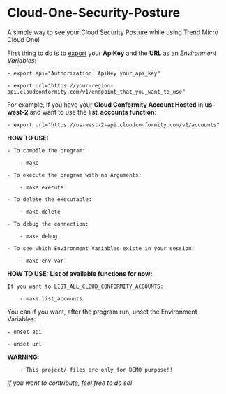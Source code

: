 # Cloud-One-Security-Posture
A simple way to see your Cloud Security Posture  while using Trend Micro Cloud One!

First thing to do is to <u>export</u> your <b>ApiKey</b> and the <b>URL</b> as an <i>Environment Variables</i>:

    - export api="Authorization: ApiKey your_api_key"

    - export url="https://your-region-api.cloudconformity.com/v1/endpoint_that_you_want_to_use"


For example, if you have your <b>Cloud Conformity Account Hosted</b> in <b>us-west-2</b> and want to use the <b>list_accounts function</b>: 
        
    - export url="https://us-west-2-api.cloudconformity.com/v1/accounts"


<b>HOW TO USE:</b>

    - To compile the program:

        - make

    - To execute the program with no Arguments:

        - make execute
    
    - To delete the executable:

        - make delete
    
    - To debug the connection:

        - make debug

    - To see which Environment Variables existe in your session:

        - make env-var


<b>HOW TO USE: List of available functions for now: </b>

    If you want to LIST_ALL_CLOUD_CONFORMITY_ACCOUNTS:

        - make list_accounts


You can if you want, after the program run, unset the Environment Variables:

    - unset api

    - unset url


<b>WARNING:</b>

        - This project/ files are only for DEMO purpose!!


<i>If you want to contribute, feel free to do so!</i>
